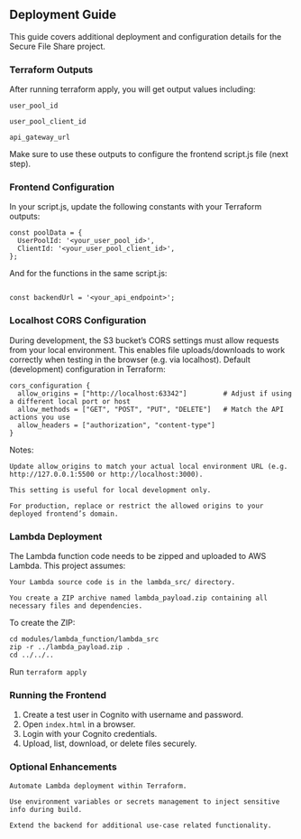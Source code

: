 
## Deployment Guide

This guide covers additional deployment and configuration details for the Secure File Share project.

### Terraform Outputs

After running terraform apply, you will get output values including:

    user_pool_id

    user_pool_client_id

    api_gateway_url

Make sure to use these outputs to configure the frontend script.js file (next step).

### Frontend Configuration

In your script.js, update the following constants with your Terraform outputs:

```
const poolData = {
  UserPoolId: '<your_user_pool_id>',
  ClientId: '<your_user_pool_client_id>',
};

```

And for the functions in the same script.js:

```

const backendUrl = '<your_api_endpoint>';

```
### Localhost CORS Configuration

During development, the S3 bucket’s CORS settings must allow requests from your local environment. This enables file uploads/downloads to work correctly when testing in the browser (e.g. via localhost).
Default (development) configuration in Terraform:

```
cors_configuration {
  allow_origins = ["http://localhost:63342"]         # Adjust if using a different local port or host
  allow_methods = ["GET", "POST", "PUT", "DELETE"]   # Match the API actions you use
  allow_headers = ["authorization", "content-type"]
}
```

Notes:

    Update allow_origins to match your actual local environment URL (e.g. http://127.0.0.1:5500 or http://localhost:3000).

    This setting is useful for local development only.

    For production, replace or restrict the allowed origins to your deployed frontend’s domain.

### Lambda Deployment

The Lambda function code needs to be zipped and uploaded to AWS Lambda. This project assumes:

    Your Lambda source code is in the lambda_src/ directory.

    You create a ZIP archive named lambda_payload.zip containing all necessary files and dependencies.

To create the ZIP:

```
cd modules/lambda_function/lambda_src
zip -r ../lambda_payload.zip .
cd ../../..
```

Run ```terraform apply```


### Running the Frontend

1. Create a test user in Cognito with username and password.
2. Open `index.html` in a browser.
2. Login with your Cognito credentials.
3. Upload, list, download, or delete files securely.



### Optional Enhancements

    Automate Lambda deployment within Terraform.

    Use environment variables or secrets management to inject sensitive info during build.

    Extend the backend for additional use-case related functionality. 